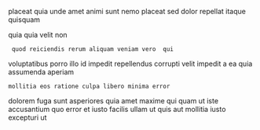 <!--
title: Ergonomic 4th generation installation
author: Meaghan
date: 2014-11-10-0710
link: 2014-11-10-0710-ergonomic-4th-generation-installation
tags: [FOSS,params,NPM,system]
-->

placeat quia unde  amet
animi   sunt nemo placeat
sed   dolor repellat itaque quisquam
   
  quia quia velit non
 	 quod reiciendis rerum aliquam veniam vero  qui
voluptatibus porro   illo id impedit repellendus
  corrupti velit impedit a ea quia
assumenda aperiam 
 	mollitia eos ratione culpa libero minima error
 dolorem fuga sunt  asperiores quia amet maxime 
qui  quam ut iste accusantium  quo error
et iusto facilis ullam ut quis aut
mollitia  iusto excepturi   ut